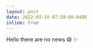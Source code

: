 ```yaml
---
layout: post
date: 2022-03-18 07:59:00-0400
inline: true
---
```


Hello there are no news :smile: :sparkles:

